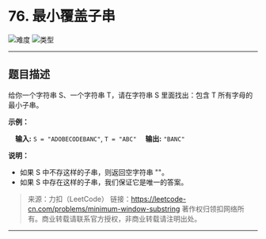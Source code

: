 # 76. 最小覆盖子串

![难度](https://img.shields.io/badge/难度-困难-d9534f.svg?logo=leetcode&style=flat)  ![类型](https://img.shields.io/badge/类型-滑动窗口-violet.svg?style=flat)

---

## 题目描述

给你一个字符串 S、一个字符串 T，请在字符串 S 里面找出：包含 T 所有字母的最小子串。

**示例：**

&emsp;**输入:** `S = "ADOBECODEBANC"`, `T = "ABC"`
&emsp;**输出:** `"BANC"`

**说明：**

- 如果 S 中不存这样的子串，则返回空字符串 ""。
- 如果 S 中存在这样的子串，我们保证它是唯一的答案。

> 来源：力扣（LeetCode）
> 链接：https://leetcode-cn.com/problems/minimum-window-substring
> 著作权归领扣网络所有。商业转载请联系官方授权，非商业转载请注明出处。

---
